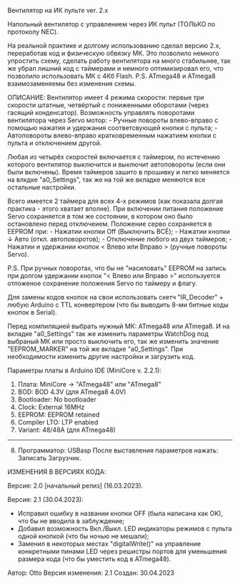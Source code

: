 Вентилятор на ИК пульте ver. 2.x

  Напольный вентилятор с управлением через ИК пульт (ТОЛЬКО по протоколу NEC).

  На реальной практике и долгому использованию сделал версию 2.x, переработав код и физическую обвязку МК.
  Это позволило немного упростить схему, сделать работу вентилятора на много стабильнее,
  так же убрал лишний код с таймерами и немного оптимизировал его, что позволило использовать МК с 4Кб Flash.
  P.S. ATmega48 и ATmega8 взаимозаменяемы без изменения схемы.
  

  ОПИСАНИЕ:
  Вентилятор имеет 4 режима скорости: первые три скорости штатные, четвёртый с пониженными оборотами (через гасящий конденсатор).
  Возможность управлять поворотами вентилятора через Servo мотор:
    - Ручные повороты влево-вправо с помощью нажатия и удержания соответсвующей кнопки с пульта;
    - Автоповороты влево-вправо кратковременным нажатием кнопки с пульта и отключением другой.

  Любая из четырёх скоростей включается с таймером, по истечению которого вентилятор выключится и выключит автоповороты (если они были включены).
  Время таймеров зашито в прошивку и легко меняется на влкдке "a0_Settings", так же на той же вкладке меняются все остальные настройки.

  Всего имеется 2 таймера для всех 4-х режимов (как показала долгая практика - этого хватает вполне).
  При включении питания положение Servo сохраняется в том же состоянии, в котором оно было остановлено перед отключеием.
  Положение серво сохраняется в EEPROM при:
    - Нажатии кнопки Off (Выключить ВСЁ);
    - Нажатии кнопки ↓ Авто (откл. автоповоротов);
    - Отключение любого из двух таймеров;
    - Нажатии и удержании кнопок < Влево или Вправо > (ручные повороты Servo).

  P.S. При ручных поворотах, что бы не "насиловать" EEPROM на запись при долгом удержании кнопок "< Влево или Вправо >" 
  используется отложеное сохранение положения Servo по таймеру и флагу.

  Для замены кодов кнопок на свои использовать скетч "IR_Decoder" + любую Arduino с TTL конвертером (что бы выводить 8-ми битные коды кнопок в Serial).

  Перед компиляцией выбрать нужный МК: ATmega48 или ATmega8.
  И на вкладке "a0_Settings" так же изменить параметры WatchDog под выбраный МК или просто выключить его,
  так же изменить значение "EEPROM_MARKER" на той же вкладке "a0_Settings".
  При необходимости изменить другие настройки и загрузить код.


  Параметры платы в Arduino IDE (MiniCore v. 2.2.1):
  1) Плата: MiniCore -> "ATmega48" или "ATmega8"
  2) BOD: BOD 4.3V (для ATmega8 4.0V)
  3) Bootloader: No bootloader
  4) Clock: External 16MHz
  5) EEPROM: EEPROM retained
  6) Compiler LTO: LTP enabled
  7) Variant: 48/48A (для ATmega48)
  ----------------------------
  8) Программатор: USBasp
  После выставления параметров нажать: Записать Загрузчик.



  ИЗМЕНЕНИЯ В ВЕРСИЯХ КОДА:

  Версия: 2.0 [начальный релиз] (16.03.2023).

  Версия: 2.1 (30.04.2023):
  - Исправил ошибку в названии кнопки OFF (была написана как OK), что бы не вводила в заблуждение;
  - Добавил возможность Вкл./Выкл. LED индикаторы режимов с пульта одной кнопкой (что бы ночью не мешали);
  - Заменил в некоторых местах "digitalWrite()" на управление конкретными пинами LED через решистры портов для уменьшения размера кода (что бы уместить код в ATmega48).
  


  Автор: Otto
  Версия изменения: 2.1
  Создан: 30.04.2023
